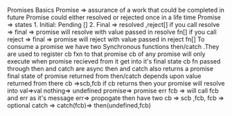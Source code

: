 Promises Basics
Promise => assurance of a work that could be completed in future
Promise could either resolved or rejected once in a life time
Promise => states 1. Initial: Pending [] 2. Final => resolved ,reject[]
if you call resolve => final => promise will resolve with value passed in resolve fn[] if you call reject => final => promise will reject with value passed in reject fn[]
To consume a promise we have two Synchronous functions then/catch .They are used to register cb fxn to that promise
cb of any promise will only execute when promise recieved from it get into it's final state
cb fn passed through then and catch are async
then and catch also returns a promise
final state of promise returned from then/catch depends upon value returned from there cb =>scb,fcb if cb returns then your promise will resolve into val=>val nothing=> undefined promise=> promise err fcb => will call fcb and err as it's message err=> propogate
then have two cb => scb ,fcb, fcb => optional
catch => catch(fcb)=> then(undefined,fcb)
